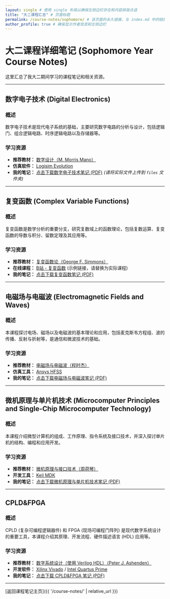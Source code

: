 ```yaml
---
layout: single # 使用 single 布局以确保左侧边栏存在和内容排版合适
title: "大二课程汇总" # 页面标题
permalink: /course-notes/sophomore/ # 该页面的永久链接，与 index.md 中的链接匹配
author_profile: true # 确保显示作者信息和左侧边栏
---
```


# 大二课程详细笔记 (Sophomore Year Course Notes)

这里汇总了我大二期间学习的课程笔记和相关资源。

---

## 数字电子技术 (Digital Electronics)

### 概述
数字电子技术是现代电子系统的基础，主要研究数字电路的分析与设计，包括逻辑门、组合逻辑电路、时序逻辑电路以及存储器等。

### 学习资源
* **推荐教材：** [数字设计（M. Morris Mano）](https://example.com/digital-design-mano)
* **仿真软件：** [Logisim Evolution](https://github.com/logisim-evolution/logisim-evolution)
* **我的笔记：** [点击下载数字电子技术笔记 (PDF)](/files/Digital-Electronics-Notes.pdf) *(请将实际文件上传到 `files` 文件夹)*

---

## 复变函数 (Complex Variable Functions)

### 概述
复变函数是数学分析的重要分支，研究复数域上的函数理论，包括复数运算、复变函数的导数与积分、留数定理及其应用等。

### 学习资源
* **推荐教材：** [复变函数论（George F. Simmons）](https://example.com/complex-analysis-simmons)
* **在线课程：** [B站 - 复变函数](https://www.bilibili.com/video/BV1ax411F74L) (示例链接，请替换为实际课程)
* **我的笔记：** [点击下载复变函数笔记 (PDF)](/files/Complex-Variable-Functions-Notes.pdf)

---

## 电磁场与电磁波 (Electromagnetic Fields and Waves)

### 概述
本课程探讨电场、磁场以及电磁波的基本理论和应用，包括麦克斯韦方程组、波的传播、反射与折射等，是通信和微波技术的基础。

### 学习资源
* **推荐教材：** [电磁场与电磁波（程时杰）](https://example.com/em-fields-waves-textbook)
* **仿真工具：** [Ansys HFSS](https://www.ansys.com/products/electronics/ansys-hfss)
* **我的笔记：** [点击下载电磁场与电磁波笔记 (PDF)](/files/Electromagnetic-Fields-Waves-Notes.pdf)

---

## 微机原理与单片机技术 (Microcomputer Principles and Single-Chip Microcomputer Technology)

### 概述
本课程介绍微型计算机的组成、工作原理、指令系统及接口技术，并深入探讨单片机的结构、编程和应用开发。

### 学习资源
* **推荐教材：** [微机原理与接口技术（周荷琴）](https://example.com/microcomputer-principles-textbook)
* **开发工具：** [Keil MDK](https://www.keil.com/mdk/)
* **我的笔记：** [点击下载微机原理与单片机技术笔记 (PDF)](/files/Microcomputer-Principles-Notes.pdf)

---

## CPLD&FPGA

### 概述
CPLD (复杂可编程逻辑器件) 和 FPGA (现场可编程门阵列) 是现代数字系统设计的重要工具，本课程介绍其原理、开发流程、硬件描述语言 (HDL) 应用等。

### 学习资源
* **推荐教材：** [数字系统设计（使用 Verilog HDL）（Peter J. Ashenden）](https://example.com/fpga-hdl-textbook)
* **开发软件：** [Xilinx Vivado](https://www.xilinx.com/products/design-tools/vivado.html) / [Intel Quartus Prime](https://www.intel.com/content/www/us/en/products/details/programmable/fpga/design-software/quartus-prime.html)
* **我的笔记：** [点击下载 CPLD&FPGA 笔记 (PDF)](/files/CPLD-FPGA-Notes.pdf)

---

[返回课程笔记主页]({{ '/course-notes/' | relative_url }})
